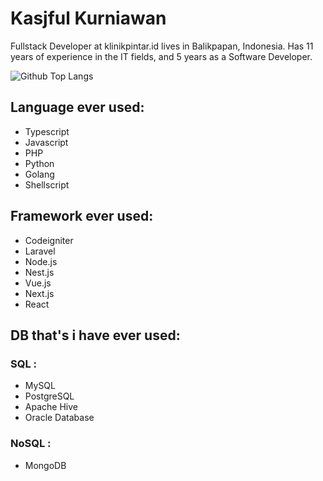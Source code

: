 # Kasjful Kurniawan
Fullstack Developer at klinikpintar.id lives in Balikpapan, Indonesia. Has 11 years of experience in the IT fields, and 5 years as a Software Developer.

![Github Top Langs](https://github-readme-stats.vercel.app/api/top-langs/?username=kasfulk&layout=compact)

## Language ever used:
- Typescript
- Javascript
- PHP
- Python
- Golang
- Shellscript

## Framework ever used:
- Codeigniter
- Laravel
- Node.js
- Nest.js
- Vue.js
- Next.js
- React

## DB that's i have ever used:

### SQL :
- MySQL
- PostgreSQL
- Apache Hive
- Oracle Database


### NoSQL :
- MongoDB
